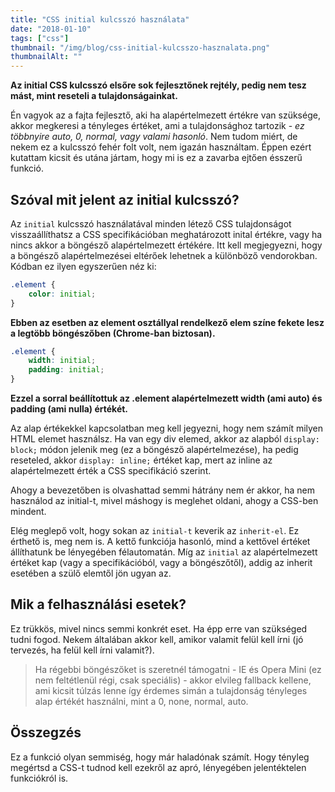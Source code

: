 ```yaml
---
title: "CSS initial kulcsszó használata"
date: "2018-01-10"
tags: ["css"]
thumbnail: "/img/blog/css-initial-kulcsszo-hasznalata.png"
thumbnailAlt: ""
---
```


**Az initial CSS kulcsszó elsőre sok fejlesztőnek rejtély, pedig nem tesz mást, mint reseteli a tulajdonságainkat.**

Én vagyok az a fajta fejlesztő, aki ha alapértelmezett értékre van szüksége, akkor megkeresi a tényleges értéket, ami a tulajdonsághoz tartozik - _ez többnyire auto, 0, normal, vagy valami hasonló_. Nem tudom miért, de nekem ez a kulcsszó fehér folt volt, nem igazán használtam. Éppen ezért kutattam kicsit és utána jártam, hogy mi is ez a zavarba ejtően ésszerű funkció.

## Szóval mit jelent az initial kulcsszó?

Az `initial` kulcsszó használatával minden létező CSS tulajdonságot visszaállíthatsz a CSS specifikációban meghatározott inital értékre, vagy ha nincs akkor a böngésző alapértelmezett értékére. Itt kell megjegyezni, hogy a böngésző alapértelmezései eltérőek lehetnek a különböző vendorokban. Kódban ez ilyen egyszerűen néz ki:

```css
.element {
    color: initial;
}
```

**Ebben az esetben az element osztállyal rendelkező elem színe fekete lesz a legtöbb böngészőben (Chrome-ban biztosan).**

```css
.element {
    width: initial;
    padding: initial;
}
```

**Ezzel a sorral beállítottuk az .element alapértelmezett width (ami auto) és padding (ami nulla) értékét.**

Az alap értékekkel kapcsolatban meg kell jegyezni, hogy nem számít milyen HTML elemet használsz. Ha van egy div elemed, akkor az alapból `display: block;` módon jelenik meg (ez a böngésző alapértelmezése), ha pedig reseteled, akkor `display: inline;` értéket kap, mert az inline az alapértelmezett érték a CSS specifikáció szerint.

Ahogy a bevezetőben is olvashattad semmi hátrány nem ér akkor, ha nem használod az initial-t, mivel máshogy is meglehet oldani, ahogy a CSS-ben mindent.

Elég meglepő volt, hogy sokan az `initial-t` keverik az `inherit-el`. Ez érthető is, meg nem is. A kettő funkciója hasonló, mind a kettővel értéket állíthatunk be lényegében félautomatán. Míg az `initial` az alapértelmezett értéket kap (vagy a specifikációból, vagy a böngészőtől), addig az inherit esetében a szülő elemtől jön ugyan az.

## Mik a felhasználási esetek?

Ez trükkös, mivel nincs semmi konkrét eset. Ha épp erre van szükséged tudni fogod. Nekem általában akkor kell, amikor valamit felül kell írni (jó tervezés, ha felül kell írni valamit?).

> Ha régebbi böngészőket is szeretnél támogatni - IE és Opera Mini (ez nem feltétlenül régi, csak speciális) - akkor elvileg fallback kellene, ami kicsit túlzás lenne így érdemes simán a tulajdonság tényleges alap értékét használni, mint a 0, none, normal, auto.

## Összegzés

Ez a funkció olyan semmiség, hogy már haladónak számít. Hogy tényleg megértsd a CSS-t tudnod kell ezekről az apró, lényegében jelentéktelen funkciókról is.
